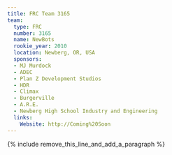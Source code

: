 ```yaml
---
title: FRC Team 3165
team:
  type: FRC
  number: 3165
  name: NewBots
  rookie_year: 2010
  location: Newberg, OR, USA
  sponsors:
  - MJ Murdock
  - ADEC
  - Plan Z Development Studios
  - HDR
  - Climax
  - Burgerville
  - A.R.E.
  - Newberg High School Industry and Engineering
  links:
    Website: http://Coming%20Soon
---
```


{% include remove_this_line_and_add_a_paragraph %}